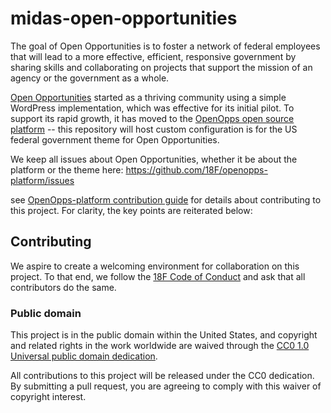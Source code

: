midas-open-opportunities
========================

The goal of Open Opportunities is to foster a network of federal employees that will lead to a more effective, efficient, responsive government by sharing skills and collaborating on projects that support the mission of an agency or the government as a whole.

[Open Opportunities](http://gsablogs.gsa.gov/dsic/category/open-opportunities/) started as a thriving community using a simple WordPress implementation, which was effective for its initial pilot. To support its rapid growth, it has moved to the [OpenOpps open source platform](https://github.com/18F/openopps-platform) -- this repository will host custom configuration is for the US federal government theme for Open Opportunities.

We keep all issues about Open Opportunities, whether it be about the platform or the theme here: https://github.com/18F/openopps-platform/issues


see [OpenOpps-platform contribution guide](https://github.com/18F/openopps-platform/blob/dev/CONTRIBUTING.md) for details about contributing to this project.  For clarity, the key points are reiterated below:

## Contributing

We aspire to create a welcoming environment for collaboration on this project.
To that end, we follow the [18F Code of Conduct](https://github.com/18F/code-of-conduct/blob/master/code-of-conduct.md) and ask that all contributors do the same.

### Public domain

This project is in the public domain within the United States, and
copyright and related rights in the work worldwide are waived through
the [CC0 1.0 Universal public domain dedication](https://creativecommons.org/publicdomain/zero/1.0/).

All contributions to this project will be released under the CC0
dedication. By submitting a pull request, you are agreeing to comply
with this waiver of copyright interest.
